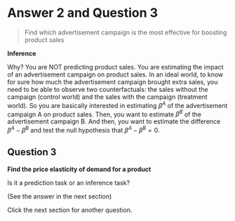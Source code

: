 # Answer 2 and Question 3

>Find which advertisement campaign is the most effective for boosting
product sales

__Inference__

Why? You are NOT predicting product sales. You are estimating the impact of an advertisement campaign on product sales. In an ideal world, to know for sure how much the advertisement campaign brought extra sales, you need to be able to observe two counterfactuals: the sales without the campaign (control world) and the sales with the campaign (treatment world). So you are basically interested in estimating $\beta^A$ of the advertisement campaign A on product sales. Then, you want to estimate $\beta^B$ of the advertisement campaign B. And then, you want to estimate the difference  $\beta^A-\beta^B$ and test the null hypothesis that $\beta^A-\beta^B = 0$.


## Question 3

**Find the price elasticity of demand for a product**

Is it a prediction task or an inference task?

(See the answer in the next section)

Click the next section for another question.
